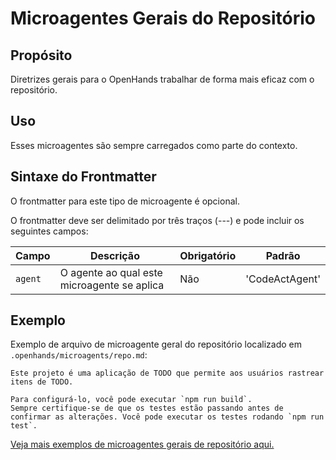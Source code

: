 # Microagentes Gerais do Repositório

## Propósito

Diretrizes gerais para o OpenHands trabalhar de forma mais eficaz com o repositório.

## Uso

Esses microagentes são sempre carregados como parte do contexto.

## Sintaxe do Frontmatter

O frontmatter para este tipo de microagente é opcional.

O frontmatter deve ser delimitado por três traços (---) e pode incluir os seguintes campos:

| Campo     | Descrição                              | Obrigatório | Padrão         |
|-----------|----------------------------------------|-------------|----------------|
| `agent`   | O agente ao qual este microagente se aplica | Não     | 'CodeActAgent' |

## Exemplo

Exemplo de arquivo de microagente geral do repositório localizado em `.openhands/microagents/repo.md`:
```
Este projeto é uma aplicação de TODO que permite aos usuários rastrear itens de TODO.

Para configurá-lo, você pode executar `npm run build`.
Sempre certifique-se de que os testes estão passando antes de confirmar as alterações. Você pode executar os testes rodando `npm run test`.
```

[Veja mais exemplos de microagentes gerais de repositório aqui.](https://github.com/All-Hands-AI/OpenHands/tree/main/.openhands/microagents)